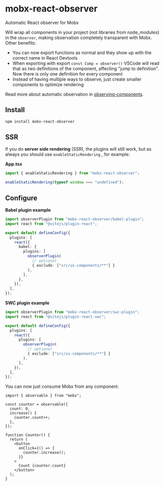 # mobx-react-observer

Automatic React observer for Mobx

Will wrap all components in your project (not libraries from node_modules) in the `observer`, making observation completely transparent with Mobx. Other benefits:

- You can now export functions as normal and they show up with the correct name in React Devtools
- When exporting with export `const Comp = observer()` VSCode will read that as two definitions of the component, affecting "jump to definition". Now there is only one definition for every component
- Instead of having multiple ways to observe, just create smaller components to optimize rendering

Read more about automatic observation in [observing-components](https://github.com/christianalfoni/observing-components).

## Install

```sh
npm install mobx-react-observer
```

## SSR

If you do **server side rendering** (SSR), the plugins will still work, but as always you should use `enableStaticRendering` , for example:

**App.tsx**

```ts
import { enableStaticRendering } from "mobx-react-observer";

enableStaticRendering(typeof window === "undefined");
```

## Configure

**Babel plugin example**

```ts
import observerPlugin from "mobx-react-observer/babel-plugin";
import react from "@vitejs/plugin-react";

export default defineConfig({
  plugins: [
    react({
      babel: {
        plugins: [
          observerPlugin(
            // optional
            { exclude: ["src/ui-components/**"] }
          ),
        ],
      },
    }),
  ],
});
```

**SWC plugin example**

```ts
import observerPlugin from "mobx-react-observer/swc-plugin";
import react from "@vitejs/plugin-react-swc";

export default defineConfig({
  plugins: [
    react({
      plugins: [
        observerPlugin(
          // optional
          { exclude: ["src/ui-components/**"] }
        ),
      ],
    }),
  ],
});
```

You can now just consume Mobx from any component.

```tsx
import { observable } from "mobx";

const counter = observable({
  count: 0,
  increase() {
    counter.count++;
  },
});

function Counter() {
  return (
    <button
      onClick={() => {
        counter.increase();
      }}
    >
      Count {counter.count}
    </button>
  );
}
```
